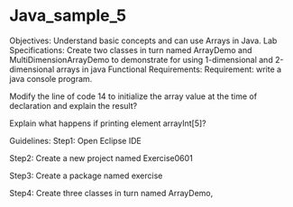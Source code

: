 # Java_sample_5
Objectives:
Understand basic concepts and can use Arrays in Java.
Lab Specifications:
Create two classes in turn named ArrayDemo and MultiDimensionArrayDemo to demonstrate for using 1-dimensional and 2-dimensional arrays in java
Functional Requirements:
Requirement: write a java console program.

Modify the line of code 14 to initialize the array value at the time of declaration and explain the result?

Explain what happens if printing element arrayInt[5]?

Guidelines:
Step1: Open Eclipse IDE

Step2: Create a new project named Exercise0601

Step3: Create a package named exercise

Step4: Create three classes in turn named ArrayDemo,
